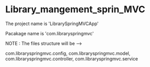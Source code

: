 # Library_mangement_sprin_MVC

The project name is 'LibrarySpringMVCApp'

Pacakage name is 'com.libraryspringmvc'

NOTE : The files structure will be -->

com.libraryspringmvc.config,
 com.libraryspringmvc.model,
 com.libraryspringmvc.controller,
 com.libraryspringmvc.service

